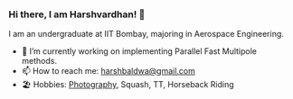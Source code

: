 ### Hi there, I am Harshvardhan! 👋

<!--
**harshbaldwa/harshbaldwa** is a ✨ _special_ ✨ repository because its `README.md` (this file) appears on your GitHub profile.

Here are some ideas to get you started:

- 🔭 I’m currently working on ...
- 🌱 I’m currently learning ...
- 👯 I’m looking to collaborate on ...
- 🤔 I’m looking for help with ...
- 💬 Ask me about ...
- 📫 How to reach me: ...
- 😄 Pronouns: ...
- ⚡ Fun fact: ...
-->
I am an undergraduate at IIT Bombay, majoring in Aerospace Engineering.
- 🔭 I’m currently working on implementing Parallel Fast Multipole methods.
- 📫 How to reach me: harshbaldwa@gmail.com
- 🏖 Hobbies: [Photography](https://www.instagram.com/vicks._clicks/), Squash, TT, Horseback Riding
